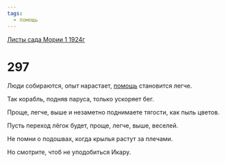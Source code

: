 ```yaml
---
tags:
  - помощь
---
```


[Листы сада Мории 1 1924г](/agni/1924)

# 297
Люди собираются, опыт нарастает, [помощь](/tag/#помощь) становится легче.   

Так корабль, подняв паруса, только ускоряет бег.   

Проще, легче, выше и незаметно поднимаете тягости, как пыль цветов.   

Пусть переход лёгок будет, проще, легче, выше, веселей.   

Не помни о подошвах, когда крылья растут за плечами.   

Но смотрите, чтоб не уподобиться Икару.   

